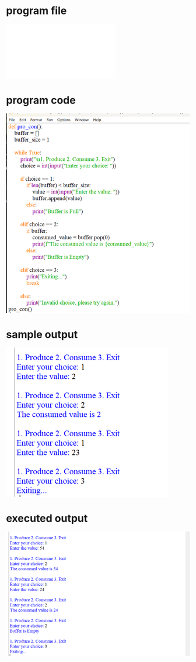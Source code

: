 # program file
![program file](producer-consumer_539.py)

# program code 
![program code](producer-consumer_code_539.png)

# sample output
![sample output](producer-consumer_IO_539.png)

# executed output
![executed output](producer-consumer_EO_539.png)
